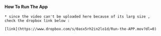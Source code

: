 

#### How To Run The App

    * since the video can't be uploaded here because of its larg size , check the dropbox link below :

    [link](https://www.dropbox.com/s/0asx5rh2in2lo1d/Run-the-APP.mov?dl=0)
    

